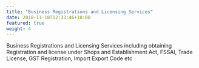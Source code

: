 ```yaml
---
title: "Business Registrations and Licensing Services"
date: 2018-11-18T12:33:46+10:00
featured: true
weight: 4
---
```

Business Registrations and Licensing Services including obtaining Registration and license under Shops and Establishment Act, FSSAI, Trade License, GST Registration, Import Export Code etc
